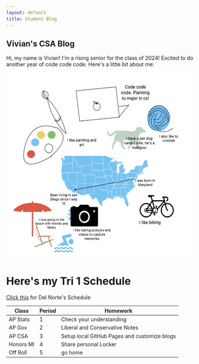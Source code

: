 ```yaml
---
layout: default
title: Student Blog
---
```


## Vivian's CSA Blog 
Hi, my name is Vivian! I'm a rising senior for the class of 2024! Excited to do another year of code code code. Here's a little bit about me:

<div style="text-align: center;">
    <img src="images/aboutme.png" 
        alt="about me" 
        width="500" 
        height="500"/>
</div>

# Here's my Tri 1 Schedule

[Click this](https://delnorte.powayusd.com/apps/bell_schedules/) for Del Norte's Schedule

| Class | Period | Homework |
|---|---|---|
| AP Stats | 1 | Check your understanding |
| AP Gov | 2 | Liberal and Conservative Notes |
| AP CSA | 3 | Setup local GitHub Pages and customize blogs |
| Honors MI | 4 | Share personal Locker |
| Off Roll | 5 | go home |
